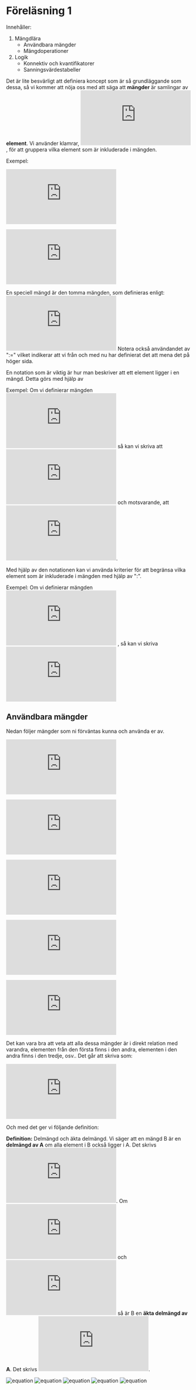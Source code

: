 # Föreläsning 1
Innehåller:
1. Mängdlära
   - Användbara mängder
   - Mängdoperationer
2. Logik
   - Konnektiv och kvantifikatorer
   - Sanningsvärdestabeller
   
   
Det är lite besvärligt att definiera koncept som är så grundläggande som dessa, så vi kommer att nöja oss med att säga att **mängder** är samlingar av **element**. Vi använder klamrar, ![equation](https://latex.codecogs.com/gif.latex?%5C%7B%5Cldots%5C%7D),
för att gruppera vilka element som är inkluderade i mängden. 

Exempel: 

![equation](https://latex.codecogs.com/gif.latex?%5C%7B%5Ctext%7Bgul%7D%2C%5Ctext%7Bvit%7D%2C%5Ctext%7Borange%7D%5C%7D)

![equation](https://latex.codecogs.com/gif.latex?%5C%7B2%2C3%2C5%2C7%2C11%5C%7D)


En speciell mängd är den tomma mängden, som definieras enligt:
![equation](https://latex.codecogs.com/gif.latex?%5Cemptyset%20%3A%3D%20%5C%7B%5C%7D)
Notera också användandet av ":=" vilket indikerar att vi från och med nu har definierat det att mena det på höger sida.

En notation som är viktig är hur man beskriver att ett element ligger i en mängd. Detta görs med hjälp av 

Exempel: Om vi definierar mängden
![equation](https://latex.codecogs.com/gif.latex?A%20%3D%20%5C%7B1%2C2%2C3%5C%7D)
så kan vi skriva att 
![equation](https://latex.codecogs.com/gif.latex?1%5Cin%20A)
och motsvarande, att 
![equation](https://latex.codecogs.com/gif.latex?5%5Cnotin%20A).

Med hjälp av den notationen kan vi använda kriterier för att begränsa vilka element som är inkluderade i mängden med hjälp av ":".

Exempel: Om vi definierar mängden 
![equation](https://latex.codecogs.com/gif.latex?%5COmega%20%3D%20%5C%7B1%2C2%2C3%2C4%2C5%2C6%2C7%2C8%2C9%5C%7D)
, så kan vi skriva
![equation](https://latex.codecogs.com/gif.latex?A%20%3D%20%5C%7B2%2C4%2C6%2C8%5C%7D%20%3D%20%22%5Ctext%7BAlla%20j%7B%5C%22a%7Dmna%20tal%20i%20%7D%20%5COmega%22%20%3D%20%5C%7Bx%5Cin%5COmega%20%3A%202%7Cx%5C%7D)

## Användbara mängder
Nedan följer mängder som ni förväntas kunna och använda er av.

![equation](https://latex.codecogs.com/gif.latex?%5Cmathbb%7BN%7D%20%3D%20%5Ctext%7B%22De%20naturliga%20talen%22%7D%20%3D%20%7B1%2C2%2C3%2C4%2C%5Cldots%7D)

![equation](https://latex.codecogs.com/gif.latex?%5Cmathbb%7BZ%7D%20%3D%20%5Ctext%7B%22Heltalen%22%7D%20%3D%20%7B%5Cldots%2C-4%2C-3%2C-2%2C-1%2C0%2C1%2C2%2C3%2C4%2C%5Cldots%7D)

![equation](https://latex.codecogs.com/gif.latex?%5Cmathbb%7BQ%7D%20%3D%20%5Ctext%7B%22De%20rationella%20talen%22%7D%20%3D%20%5Cleft%5C%7B%20x%3A%20x%20%3D%20%5Cfrac%7Ba%7D%7Bb%7D%2C%20a%5Cin%5Cmathbb%7BZ%7D%2C%20b%5Cin%5Cmathbb%7BZ%7D%5Csetminus%5C%7B0%5C%7D%5Cright%5C%7D)

![equation](https://latex.codecogs.com/gif.latex?%5Cmathbb%7BR%7D%20%3D%20%5Ctext%7B%22De%20reella%20talen%22%7D)

![equation](https://latex.codecogs.com/gif.latex?%5Cmathbb%7BC%7D%20%3D%20%5Ctext%7B%22De%20komplexa%20talen%22%7D%20%3D%20%5C%7Bz%3A%20z%20%3D%20a&plus;bi%2C%20%5Cquad%20a%2Cb%5Cin%5Cmathbb%7BR%7D%5C%7D)

Det kan vara bra att veta att alla dessa mängder är i direkt relation med varandra, elementen från den första finns i den andra, elementen i den andra finns i den tredje, osv.. Det går att skriva som:

![equation](https://latex.codecogs.com/gif.latex?%5Cmathbb%7BN%7D%20%5Csubset%20%5Cmathbb%7BZ%7D%20%5Csubset%20%5Cmathbb%7BQ%7D%20%5Csubset%20%5Cmathbb%7BR%7D%20%5Csubset%20%5Cmathbb%7BC%7D)

Och med det ger vi följande definition:

**Definition:** Delmängd och äkta delmängd.
Vi säger att en mängd B är en **delmängd av A** om alla element i B också ligger i A. Det skrivs
![equation](https://latex.codecogs.com/gif.latex?B%5Csubseteq%20A).
Om 
![equation](https://latex.codecogs.com/gif.latex?B%5Csubseteq%20A)
och
![equation](https://latex.codecogs.com/gif.latex?B%5Cneq%20A)
så är B en **äkta delmängd av A**. Det skrivs 
![equation](https://latex.codecogs.com/gif.latex?B%5Csubset%20A).




![equation]()
![equation]()
![equation]()
![equation]()
![equation]()



